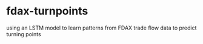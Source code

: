 # fdax-turnpoints
using an LSTM model to learn patterns from FDAX trade flow data to predict turning points
